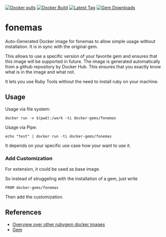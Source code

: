 [![Docker pulls](https://img.shields.io/docker/pulls/rubygem/fonemas.svg)](https://hub.docker.com/r/rubygem/fonemas/)
[![Docker Build](https://img.shields.io/docker/automated/rubygem/fonemas.svg)](https://hub.docker.com/r/rubygem/fonemas/)
[![Latest Tag](https://img.shields.io/github/tag/docker-rubygem/fonemas.svg)](https://hub.docker.com/r/rubygem/fonemas/)
[![Gem Downloads](https://img.shields.io/gem/dt/fonemas.svg)](https://rubygems.org/gems/fonemas/)
# fonemas

Auto-Generated Docker image for fonemas to allow simple usage without installation.
It is in sync with the original gem.

This allows to use a specific version of your favorite gem and ensures that this image will be supported in future.
The image is generated automatically from a github repository by Docker Hub.
This ensures that you exactly know what is in the image and what not.

It lets you use Ruby Tools without the need to install ruby on your machine.

## Usage

Usage via file system:

`docker run -v $(pwd):/work -ti docker-gems/fonemas`

Usage via Pipe:

`echo "test" | docker run -ti docker-gems/fonemas`

It depends on your specific use case how your want to use it.

### Add Customization

For extension, it could be used as base image.

So instead of struggeling with the installation of a gem, just write

`FROM docker-gems/fonemas`

Then add the customization.

## References

 - [Overview over other rubygem docker images](https://github.com/thinkbot/docker-rubygem)
 - [Gem](https://rubygems.org/gems/fonemas/)
